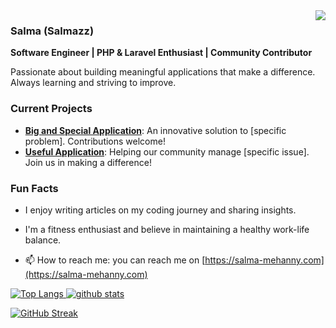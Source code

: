 

<img src="https://g.top4top.io/p_1675zr2pm1.jpg" align="right">

### Salma (Salmazz)
**Software Engineer | PHP & Laravel Enthusiast | Community Contributor**

Passionate about building meaningful applications that make a difference. Always learning and striving to improve.

### Current Projects
- **[Big and Special Application](link-to-repo)**: An innovative solution to [specific problem]. Contributions welcome!
- **[Useful Application](link-to-repo)**: Helping our community manage [specific issue]. Join us in making a difference!

### Fun Facts
- I enjoy writing articles on my coding journey and sharing insights.
- I'm a fitness enthusiast and believe in maintaining a healthy work-life balance.

- 📫 How to reach me: you can reach me on [https://salma-mehanny.com](https://salma-mehanny.com) 



[ ![Top Langs](https://github-readme-stats.vercel.app/api/top-langs/?username=salmazz&layout=compact)
![github stats](https://github-readme-stats.vercel.app/api?username=salmazz )](https://github-readme-stats.vercel.app/api/top-langs/?username=salmazz)


[![GitHub Streak](https://streak-stats.demolab.com?user=salmazz&theme=transparent&hide_border=true&exclude_days=Thu)](https://git.io/streak-stats)
